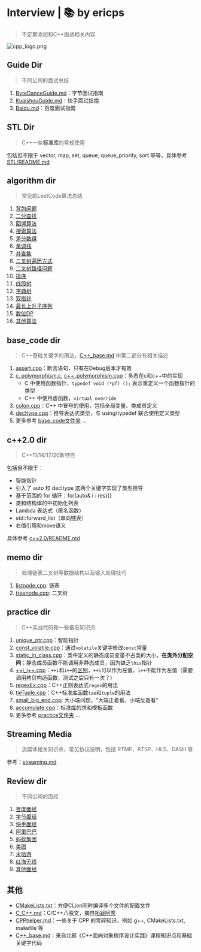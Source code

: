 # Interview | 📚 by ericps

> 不定期添加和C++面试相关内容

![cpp_logo.png](https://s2.loli.net/2022/07/06/Acvw3IJBZFTnmb6.png)



## Guide Dir

> 不同公司的面试总结

1. [ByteDanceGuide.md](Guide/ByteDanceGuide.md)：字节面试指南
2. [KuaishouGuide.md](Guide/KuaishouGuide.md)：快手面试指南
3. [Baidu.md](Guide/baiduGuide.md)：百度面试指南


## STL Dir

> C++一些**标准库**的常规使用

包括但不限于 vector, map, set, queue, queue_priority, sort 等等，具体参考 [STL/README.md](STL)



## algorithm dir

> 常见的LeetCode算法总结

1. [背包问题](algorithm/背包问题.md)
2. [二分查找](algorithm/二分查找.md)
3. [回溯算法](algorithm/回溯算法.md)
4. [搜索算法](algorithm/搜索算法.md)
5. [差分数组](algorithm/差分数组.md)
6. [单调栈](algorithm/单调栈.md)
7. [并查集](algorithm/并查集.md)
8. [二叉树遍历方式](algorithm/二叉树遍历方式.md)
9. [二叉树路径问题](algorithm/二叉树路径问题.md)
10. [排序](algorithm/排序.md)
11. [线段树](algorithm/线段树.md)
12. [字典树](algorithm/字典树.md)
13. [双指针](algorithm/双指针.md)
14. [最长上升子序列](algorithm/最长上升子序列.md)
15. [数位DP](algorithm/数位DP.md)
16. [其他算法](algorithm/others.md)



## base_code dir

> C++基础关键字的用法，[C++_base.md](C++_base.md) 中第二部分有相关描述

1. [assert.cpp](base_code/assert.cpp)：断言语句，只有在Debug版本才有效
2. [c_polymorphism.c](c_polymorphism.c), [c++_polymorphism.cpp](base_code/c++_polymorphism.cpp)：多态在c和c++中的实现
   - C 中使用函数指针，`typedef void (*pf) ();` 表示重定义一个函数指针的类型
   - C++ 中使用虚函数，`virtual override`
3. [colon.cpp](base_code/colon.cpp)：C++ 中冒号的使用，包括全局变量、类成员定义
4. [decltype.cpp](base_code/decltype.cpp)：推导表达式类型，与 using/typedef 联合使用定义类型
5. 更多参考 [base_code文件夹](base_code) ...



## c++2.0 dir

> C++11/14/17/20新特性

包括但不限于：

- 智能指针
- 引入了 auto 和 decltype 这两个关键字实现了类型推导
- 基于范围的 for 循环：for(auto& i : res){}
- 类和结构体的中初始化列表
- Lambda 表达式（匿名函数）
- std::forward_list（单向链表）
- 右值引用和move语义

具体参考 [c++2.0/README.md](c++2.0)



## memo dir

> 处理链表二叉树等数据结构以及输入处理技巧

1. [listnode.cpp](memo/listnode.cpp): 链表
2. [treenode.cpp](memo/treenode.cpp): 二叉树



## practice dir

> C++实战代码和一些备忘知识点

1. [unique_ptr.cpp](practice/unique_ptr_ex.cpp)：智能指针
2. [const_volatile.cpp](practice/const_volatile.cpp)：通过`volatile`关键字修改`const`常量
3. [static_in_class.cpp](practice/static_in_class.cpp)：类中定义的静态成员变量不占类的大小，**在类外分配空间**；静态成员函数不能调用非静态成员，因为缺乏`this`指针
4. [++i_i++.cpp](practice/++i_i++.cpp)：`++i`和`i++`的[区别](https://www.php.cn/csharp-article-443596.html)，`++i`可以作为左值，`i++`不能作为左值（需要调用拷贝构造函数，测试之后只有一次？）
5. [regexEx.cpp](practice/regexEx.cpp)：C++正则表达式`regex`的用法
6. [tieTuple.cpp](practice/tieTuple.cpp)：C++标准库函数`tie`和`tuple`的用法
7. [small_big_end.cpp](practice/small_big_end.cpp): 大小端问题，“大端正着看，小端反着看”
8. [accumulate.cpp](practice/accumulate.cpp)：标准库的求和模板函数
9. 更多参考 [practice文件夹](practice) ...



## Streaming Media

> 流媒体相关知识点，常见协议说明，包括 RTMP、RTSP、HLS、DASH 等

参考：[streaming.md](streaming.md)



## Review dir

> 不同公司的面经

1. [百度面经](review/baidu.md)
2. [字节面经](review/bytedance.md)
3. [快手面经](review/kuaishou.md)
4. [阿里巴巴](review/alibaba.md)
4. [蚂蚁集团](review/antgroup.md)
5. [美团](review/meituan.md)
6. [米哈游](review/mihoyo.md)
7. [红海无线](review/redInfinity.md)
8. [其他面经](review/others.md)




## 其他

- [CMakeLists.txt](CMakeLists.txt)：方便CLion同时编译多个文件的配置文件
- [C_C++.md](C_C++.md)：C/C++八股文，摘自[拓跋阿秀](https://github.com/forthespada/InterviewGuide)
- [CPPhelper.md](CPPhelper.md)：一些关于 CPP 的零碎知识，例如 g++, CMakeLists.txt, makefile 等
- [C++\_base.md](C++_base.md)：来自北邮《C++面向对象程序设计实践》课程知识点和基础关键字代码

